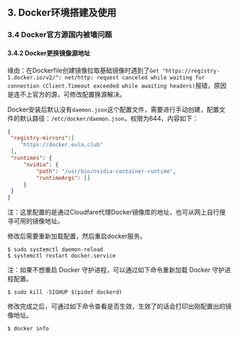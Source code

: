 ## 3. Docker环境搭建及使用
### 3.4 Docker官方源国内被墙问题
#### 3.4.2 Docker更换镜像源地址

缘由：在Dockerfile创建镜像拉取基础镜像时遇到了`Get "https://registry-1.docker.io/v2/": net/http: request canceled while waiting for connection (Client.Timeout exceeded while awaiting headers)`报错，原因是连不上官方的源，可修改配置换源解决。

Docker安装后默认没有`daemon.json`这个配置文件，需要进行手动创建，配置文件的默认路径：`/etc/docker/daemon.json`，权限为644，内容如下：

```json
{
 "registry-mirrors":[
    "https://docker.eula.club"
 ],
 "runtimes": {
     "nvidia": {
         "path": "/usr/bin/nvidia-container-runtime",
         "runtimeArgs": []
     }
 }
} 
```

注：这里配置的是通过Cloudfare代理Docker镜像库的地址，也可从网上自行搜寻可用的镜像地址。

修改后需要重新加载配置，然后重启docker服务。

```shell
$ sudo systemctl daemon-reload
$ systemctl restart docker.service
```

注：如果不想重启 Docker 守护进程，可以通过如下命令重新加载 Docker 守护进程配置。

```shell
$ sudo kill -SIGHUP $(pidof dockerd)
```

修改完成之后，可通过如下命令查看是否生效，生效了的话会打印出刚配置出的镜像地址。

```shell
$ docker info
```
